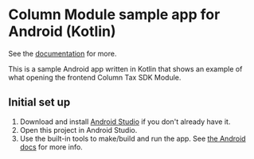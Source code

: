 # Column Module sample app for Android (Kotlin)

See the [documentation](https://docs.columntax.com) for more.

This is a sample Android app written in Kotlin that shows an example of what
opening the frontend Column Tax SDK Module.

## Initial set up

1. Download and install [Android Studio](https://developer.android.com/studio) 
if you don't already have it.
1. Open this project in Android Studio.
1. Use the built-in tools to make/build and run the app. See
[the Android docs](https://developer.android.com/studio/run) for more info.
